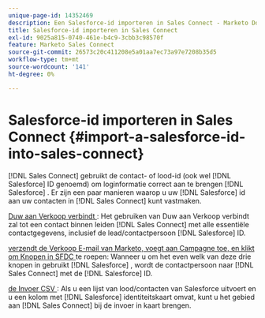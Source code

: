 ```yaml
---
unique-page-id: 14352469
description: Een Salesforce-id importeren in Sales Connect - Marketo Docs - Productdocumentatie
title: Salesforce-id importeren in Sales Connect
exl-id: 9025a815-0740-461e-b4c9-3cbb3c98570f
feature: Marketo Sales Connect
source-git-commit: 26573c20c411208e5a01aa7ec73a97e7208b35d5
workflow-type: tm+mt
source-wordcount: '141'
ht-degree: 0%

---
```


# Salesforce-id importeren in Sales Connect {#import-a-salesforce-id-into-sales-connect}

[!DNL Sales Connect] gebruikt de contact- of lood-id (ook wel [!DNL Salesforce] ID genoemd) om loginformatie correct aan te brengen [!DNL Salesforce] . Er zijn een paar manieren waarop u uw [!DNL Salesforce] id aan uw contacten in [!DNL Sales Connect] kunt vastmaken.

[ Duw aan Verkoop verbindt ](/help/marketo/product-docs/marketo-sales-connect/crm/salesforce-customization/push-to-sales-connect.md): Het gebruiken van Duw aan Verkoop verbindt zal tot een contact binnen leiden
[!DNL Sales Connect] met alle essentiële contactgegevens, inclusief de lead/contactpersoon
[!DNL Salesforce] ID.

[ verzendt de Verkoop E-mail van Marketo, voegt aan Campagne toe, en klikt om Knopen in SFDC ](/help/marketo/product-docs/marketo-sales-connect/crm/salesforce-customization/how-to-install-sales-connect-buttons-in-salesforce.md) te roepen: Wanneer u om het even welk van deze drie knopen in gebruikt
[!DNL Salesforce] , wordt de contactpersoon naar
[!DNL Sales Connect] met de
[!DNL Salesforce] ID.

[ de Invoer CSV ](/help/marketo/product-docs/marketo-sales-connect/people/managing-contacts/import-contacts-via-csv.md): Als u een lijst van lood/contacten van Salesforce uitvoert en u een kolom met [!DNL Salesforce] identiteitskaart omvat, kunt u het gebied aan [!DNL Sales Connect] bij de invoer in kaart brengen.
